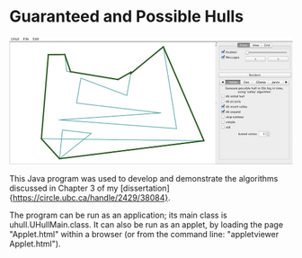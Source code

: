 Guaranteed and Possible Hulls
===========

![Screen shot.](screenshot.jpg)

This Java program was used to develop and demonstrate the algorithms 
discussed in Chapter 3 of my [dissertation]{https://circle.ubc.ca/handle/2429/38084}.

The program can be run as an application; its main class is uhull.UHullMain.class.
It can also be run as an applet, by loading the page "Applet.html" within a browser
(or from the command line: "appletviewer Applet.html").


